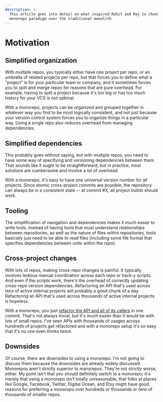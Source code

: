 ```yaml
---
description: >-
  This article goes into detail on what inspired Rohit and Raj to choose the
  monorepo paradigm over the traditional monolith
---
```


# Motivation

## Simplified organization

With multiple repos, you typically either have one project per repo, or an umbrella of related projects per repo, but that forces you to define what a “project” is for your particular team or company, and it sometimes forces you to split and merge repos for reasons that are pure overhead. For example, having to split a project because it's too big or has too much history for your VCS is not optimal.

With a monorepo, projects can be organized and grouped together in whatever way you find to be most logically consistent, and not just because your version control system forces you to organize things in a particular way. Using a single repo also reduces overhead from managing dependencies.

## Simplified dependencies

This probably goes without saying, but with multiple repos, you need to have some way of specifying and versioning dependencies between them. That sounds like it ought to be straightforward, but in practice, most solutions are cumbersome and involve a lot of overhead.

With a monorepo, it's easy to have one universal version number for all projects. Since atomic cross-project commits are possible, the repository can always be in a consistent state -- at commit \#X, all project builds should work. 

## Tooling

The simplification of navigation and dependencies makes it much easier to write tools. Instead of having tools that must understand relationships between repositories, as well as the nature of files within repositories, tools basically just need to be able to read files \(including some file format that specifies dependencies between units within the repo\).

## Cross-project changes

With lots of repos, making cross-repo changes is painful. It typically involves tedious manual coordination across each repo or hack-y scripts. And even if the scripts work, there's the overhead of correctly updating cross-repo version dependencies. Refactoring an API that's used across tens of active internal projects will probably a good chunk of a day. Refactoring an API that's used across thousands of active internal projects is hopeless.

With a monorepo, you just [refactor the API and all of its callers](http://research.google.com/pubs/pub41342.html) in one commit. That's not always trivial, but it's much easier than it would be with lots of small repos. I've seen APIs with thousands of usages across hundreds of projects get refactored and with a monorepo setup it's so easy that it's no one even thinks twice.  


## Downsides

Of course, there are downsides to using a monorepo. I'm not going to discuss them because the downsides are already widely discussed. Monorepos aren't strictly superior to manyrepos. They're not strictly worse, either. My point isn't that you should definitely switch to a monorepo; it's merely that using a monorepo isn't totally unreasonable, that folks at places like Google, Facebook, Twitter, Digital Ocean, and Etsy might have good reasons for preferring a monorepo over hundreds or thousands or tens of thousands of smaller repos.

## 

